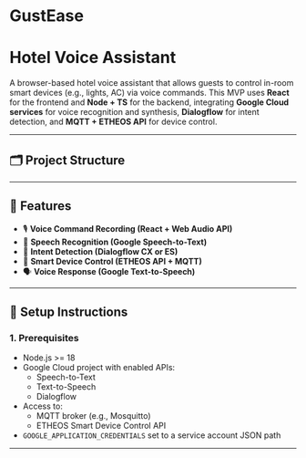 # GustEase

# Hotel Voice Assistant

A browser-based hotel voice assistant that allows guests to control in-room smart devices (e.g., lights, AC) via voice commands. This MVP uses **React** for the frontend and **Node + TS** for the backend, integrating **Google Cloud services** for voice recognition and synthesis, **Dialogflow** for intent detection, and **MQTT + ETHEOS API** for device control.

---

## 🗂 Project Structure


---

## 🔧 Features

- 🎙 **Voice Command Recording (React + Web Audio API)**
- 🧠 **Speech Recognition (Google Speech-to-Text)**
- 🤖 **Intent Detection (Dialogflow CX or ES)**
- 📡 **Smart Device Control (ETHEOS API + MQTT)**
- 🗣 **Voice Response (Google Text-to-Speech)**

---

## 🔌 Setup Instructions

### 1. Prerequisites
- Node.js >= 18
- Google Cloud project with enabled APIs:
  - Speech-to-Text
  - Text-to-Speech
  - Dialogflow
- Access to:
  - MQTT broker (e.g., Mosquitto)
  - ETHEOS Smart Device Control API
- `GOOGLE_APPLICATION_CREDENTIALS` set to a service account JSON path
---